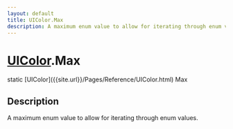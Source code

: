 ```yaml
---
layout: default
title: UIColor.Max
description: A maximum enum value to allow for iterating through enum values.
---
```

# [UIColor]({{site.url}}/Pages/Reference/UIColor.html).Max

<div class='signature' markdown='1'>
static [UIColor]({{site.url}}/Pages/Reference/UIColor.html) Max
</div>

## Description
A maximum enum value to allow for iterating through enum
values.

